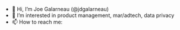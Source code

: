 - 👋 Hi, I’m Joe Galarneau (@jdgalarneau)
- 👀 I’m interested in product management, mar/adtech, data privacy
- 📫 How to reach me: 

<!---
jdgalarneau/jdgalarneau is a ✨ special ✨ repository because its `README.md` (this file) appears on your GitHub profile.
You can click the Preview link to take a look at your changes.
--->
